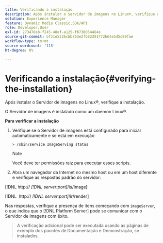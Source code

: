 ```yaml
---
title: Verificando a instalação
description: Após instalar o Servidor de imagens no Linux®, verifique a instalação.
solution: Experience Manager
feature: Dynamic Media Classic,SDK/API
role: Developer,User
exl-id: 273478ab-f245-48ef-a125-fb738054484e
source-git-commit: bf31e5226cbb763e2fb82391772b64e5d5c89fae
workflow-type: tm+mt
source-wordcount: '118'
ht-degree: 0%

---
```


# Verificando a instalação{#verifying-the-installation}

Após instalar o Servidor de imagens no Linux®, verifique a instalação.

O Servidor de imagens é instalado como um daemon Linux®.

**Para verificar a instalação**

1. Verifique se o Servidor de imagens está configurado para iniciar automaticamente e se está em execução:

   `> /sbin/service ImageServing status`

   >[!NOTE]
   >
   >Você deve ter permissões raiz para executar esses scripts.

1. Abra um navegador da Internet no mesmo host ou em um host diferente e verifique as respostas padrão do servidor:

[!DNL http:// *[!DNL server:port]*/is/image]

[!DNL &#x200B; http:// *[!DNL server:port]*/ir/render]

Nas respostas, verifique a presença de itens começando com `imageServer`, o que indica que o [!DNL Platform Server] pode se comunicar com o Servidor de imagens com êxito.

>A verificação adicional pode ser executada usando as páginas de exemplo dos pacotes de Documentação e Demonstração, se instalados.

